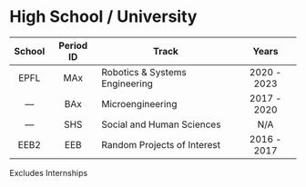 # High School / University
|School|Period ID|Track|Years|
|:---:|:---:|---|:---:|
|EPFL|MAx|Robotics & Systems Engineering|2020 - 2023|
|—|BAx|Microengineering|2017 - 2020|
|—|SHS|Social and Human Sciences|N/A|
|EEB2|EEB|Random Projects of Interest|2016 - 2017|

Excludes Internships
